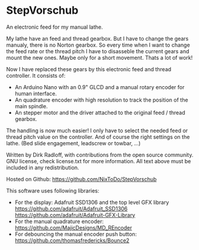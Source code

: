 # StepVorschub
An electronic feed for my manual lathe.

My lathe have an feed and thread gearbox. But I have to change the gears
manualy, there is no Norton gearbox. So every time when I want to change the
feed rate or the thread pitch I have to disasseble the current gears
and mount the new ones. Maybe only for a short movement. Thats a lot of work!

Now I have replaced these gears by this electronic feed and thread controller.
It consists of:
- An Arduino Nano with an 0.9" GLCD and a manual rotary encoder for human interface.
- An quadrature encoder with high resolution to track the position of the main spindle.
- An stepper motor and the driver attached to the original feed / thread gearbox.

The handling is now much easier!
I only have to select the needed feed or thread pitch value on the controller.
And of course the right settings on the lathe. (Bed slide engagement, leadscrew or towbar, ...)

Written by Dirk Radloff, with contributions from the open source community.
GNU license, check license.txt for more information. All text above must be
included in any redistribution.

Hosted on Github:
  https://github.com/NixToDo/StepVorschub

This software uses following libraries:
- For the display: Adafruit SSD1306 and the top level GFX library
  https://github.com/adafruit/Adafruit_SSD1306
  https://github.com/adafruit/Adafruit-GFX-Library
- For the manual quadrature encoder:
  https://github.com/MajicDesigns/MD_REncoder
- For debouncing the manual encoder push button:
  https://github.com/thomasfredericks/Bounce2
  
